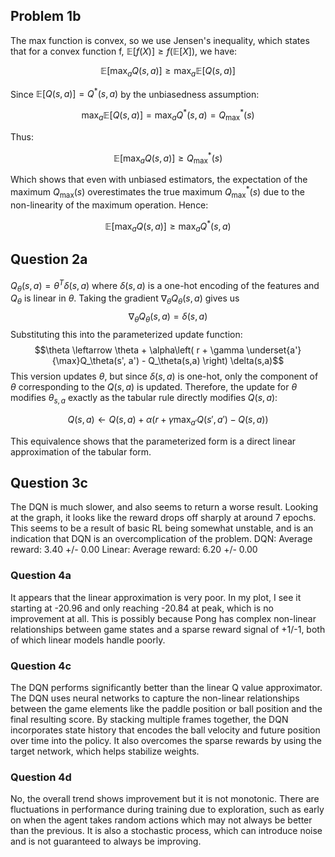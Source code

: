 ## Problem 1b
The max function is convex, so we use Jensen's inequality, which states that for a convex function f, $\mathbb{E}[f(X)] \geq f(\mathbb{E}[X])$, we have:

$$\mathbb{E}[\max_a Q(s, a)] \geq \max_a \mathbb{E}[Q(s, a)]$$

Since $\mathbb{E}[Q(s, a)] = Q^*(s, a)$ by the unbiasedness assumption:

$$\max_a \mathbb{E}[Q(s, a)] = \max_a Q^*(s, a) = Q^*_{\text{max}}(s)$$

Thus:

$$\mathbb{E}[\max_a Q(s, a)] \geq Q^*_{\text{max}}(s)$$

Which shows that even with unbiased estimators, the expectation of the maximum $Q_{\text{max}}(s)$ overestimates the true maximum $Q^*_{\text{max}}(s)$ due to the non-linearity of the maximum operation. Hence:

$$\mathbb{E}[\max_a Q(s, a)] \geq \max_a Q^*(s, a)$$



<div style="page-break-after: always;"></div>


## Question 2a
$Q_\theta(s,a) = \theta^T\delta(s,a)$ where $\delta(s,a)$ is a one-hot encoding of the features and $Q_\theta$ is linear in $\theta$. Taking the gradient $\nabla_\theta Q_\theta(s,a)$ gives us
$$\nabla_\theta Q_\theta(s,a) = \delta(s,a)$$
Substituting this into the parameterized update function:
$$\theta \leftarrow \theta + \alpha\left( r + \gamma \underset{a'}{\max}Q_\theta(s', a') - Q_\theta(s,a) \right) \delta(s,a)$$
This version updates $\theta$, but since $\delta(s,a)$ is one-hot, only the component of $\theta$ corresponding to the $Q(s,a)$ is updated. Therefore, the update for $\theta$ modifies $\theta_{s,a}$ exactly as the tabular rule directly modifies $Q(s,a)$:

$$Q(s, a) \leftarrow Q(s, a) + \alpha \left( r + \gamma \max_{a'} Q(s', a') - Q(s, a) \right)$$

This equivalence shows that the parameterized form is a direct linear approximation of the tabular form.


<div style="page-break-after: always;"></div>


## Question 3c
The DQN is much slower, and also seems to return a worse result. Looking at the graph, it looks like the reward drops off sharply at around 7 epochs. This seems to be a result of basic RL being somewhat unstable, and is an indication that DQN is an overcomplication of the problem.
DQN: Average reward: 3.40 +/- 0.00
Linear: Average reward: 6.20 +/- 0.00

<div style="page-break-after: always;"></div>


### Question 4a
It appears that the linear approximation is very poor. In my plot, I see it starting at -20.96 and only reaching -20.84 at peak, which is no improvement at all. This is possibly because Pong has complex non-linear relationships between game states and a sparse reward signal of +1/-1, both of which linear models handle poorly. 


### Question 4c
The DQN performs significantly better than the linear Q value approximator.
The DQN uses neural networks to capture the non-linear relationships between the game elements like the paddle position or ball position and the final resulting score. By stacking multiple frames together, the DQN incorporates state history that encodes the ball velocity and future position over time into the policy. It also overcomes the sparse rewards by using the target network, which helps stabilize weights.

### Question 4d
No, the overall trend shows improvement but it is not monotonic. There are fluctuations in performance during training due to exploration, such as early on when the agent takes random actions which may not always be better than the previous. It is also a stochastic process, which can introduce noise and is not guaranteed to always be improving.

